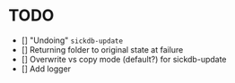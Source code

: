 # TODO

- [] "Undoing" `sickdb-update`
- [] Returning folder to original state at failure
- [] Overwrite vs copy mode (default?) for sickdb-update
- [] Add logger